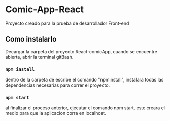 # Comic-App-React

Proyecto creado para la prueba de desarrollador Front-end

## Como instalarlo

Decargar la carpeta del proyecto React-comicApp, cuando se encuentre abierta, abrir la terminal gitBash.

### `npm install`

dentro de la carpeta de escribe el comando "npminstall", instalara todas las dependencias necesarias para correr el proyecto.

### `npm start`

al finalizar el proceso anterior, ejecutar el comando npm start, este creara el medio para que la aplicacion corra en localhost.

